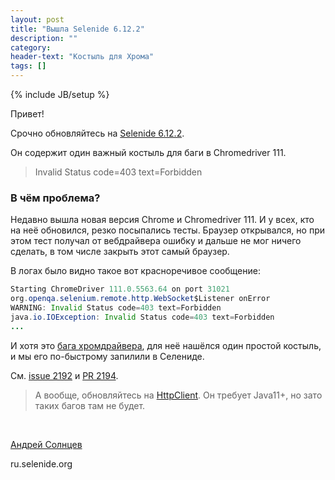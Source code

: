 ```yaml
---
layout: post
title: "Вышла Selenide 6.12.2"
description: ""
category:
header-text: "Костыль для Хрома"
tags: []
---
```

{% include JB/setup %}

Привет!

Срочно обновляйтесь на [Selenide 6.12.2](https://github.com/selenide/selenide/milestone/178?closed=1).

Он содержит один важный костыль для баги в Chromedriver 111.

> Invalid Status code=403 text=Forbidden

### В чём проблема?

Недавно вышла новая версия Chrome и Chromedriver 111.
И у всех, кто на неё обновился, резко посыпались тесты. 
Браузер открывался, но при этом тест получал от вебдрайвера ошибку и дальше не мог ничего
сделать, в том числе закрыть этот самый браузер. 

В логах было видно такое вот красноречивое сообщение:

```java
Starting ChromeDriver 111.0.5563.64 on port 31021
org.openqa.selenium.remote.http.WebSocket$Listener onError
WARNING: Invalid Status code=403 text=Forbidden
java.io.IOException: Invalid Status code=403 text=Forbidden
...
```

И хотя это [бага хромдрайвера]( https://bugs.chromium.org/p/chromedriver/issues/detail?id=4361), 
для неё нашёлся один простой костыль, и мы его по-быстрому запилили в Селениде. 

См. [issue 2192](https://github.com/selenide/selenide/issues/2192) и
[PR 2194](https://github.com/selenide/selenide/pull/2194).

> А вообще, обновляйтесь на [HttpClient](/2023/03/22/selenide-6.12.4/#support-jdk-http-client).
Он требует Java11+, но зато таких багов там не будет. 

<br>


[Андрей Солнцев](http://asolntsev.github.io/)

ru.selenide.org

